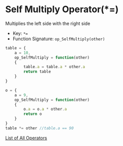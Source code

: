 # Self Multiply Operator(\*=)

Multiplies the left side with the right side

- Key: `*=`
- Function Signature: `op_SelfMultiply(other)`

```js
table = {
	a = 10,
	op_SelfMultiply = function(other)
	{
		table.a = table.a * other.a
		return table
	}
}

o = {
	a = 9,
	op_SelfMultiply = function(other)
	{
		o.a = o.a * other.a
		return o
	}
}
table *= other //table.a == 90
```

[List of All Operators](./Operators.md)